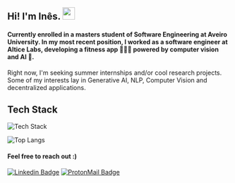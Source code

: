 ## Hi! I'm Inês.  <img src="https://media.giphy.com/media/hvRJCLFzcasrR4ia7z/giphy.gif" width="28px" height="28px">

<h4>Currently enrolled in a masters student of Software Engineering at Aveiro University. In my most recent position, I worked as a software engineer at Altice Labs, developing a fitness app 🏋🏻‍♀️ powered by computer vision and AI 🤖. </h4> 

Right now, I'm seeking summer internships and/or cool research projects. Some of my interests lay in Generative AI, NLP, Computer Vision and decentralized applications. 

<h2>Tech Stack</h2>

<img src="https://skillicons.dev/icons?i=python,c,c++,java,mysql,linux,spring,react,docker,postgres,flutter,git&perline=10" alt="Tech Stack" /> 

![Top Langs](https://github-readme-stats.vercel.app/api/top-langs/?username=icbaptista&layout=compact)

<h4> Feel free to reach out :) </h4>

[![Linkedin Badge](https://img.shields.io/badge/LinkedIn-0077B5?style=for-the-badge&logo=linkedin&logoColor=white)](https://www.linkedin.com/in/in%C3%AAs-castro-baptista/)
[![ProtonMail Badge](https://img.shields.io/badge/ProtonMail-8B89CC?style=for-the-badge&logo=protonmail&logoColor=white)](mailto:ines-castro-b@proton.me)

